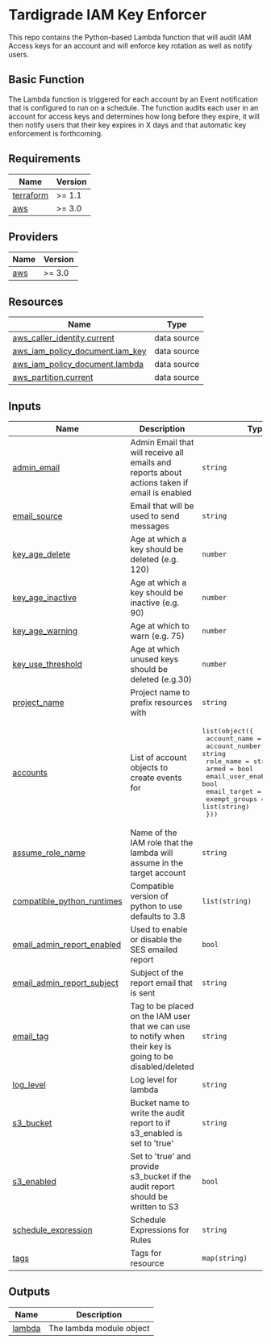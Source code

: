 # Tardigrade IAM Key Enforcer

This repo contains the Python-based Lambda function that will audit IAM Access keys for an account and will enforce key rotation as well as notify users.

## Basic Function

The Lambda function is triggered for each account by an Event notification that is configured to run on a schedule.
The function audits each user in an account for access keys and determines how long before they expire, it will then notify users that their key expires in X days and that automatic key enforcement is forthcoming.

<!-- BEGIN TFDOCS -->
## Requirements

| Name | Version |
|------|---------|
| <a name="requirement_terraform"></a> [terraform](#requirement\_terraform) | >= 1.1 |
| <a name="requirement_aws"></a> [aws](#requirement\_aws) | >= 3.0 |

## Providers

| Name | Version |
|------|---------|
| <a name="provider_aws"></a> [aws](#provider\_aws) | >= 3.0 |

## Resources

| Name | Type |
|------|------|
| [aws_caller_identity.current](https://registry.terraform.io/providers/hashicorp/aws/latest/docs/data-sources/caller_identity) | data source |
| [aws_iam_policy_document.iam_key](https://registry.terraform.io/providers/hashicorp/aws/latest/docs/data-sources/iam_policy_document) | data source |
| [aws_iam_policy_document.lambda](https://registry.terraform.io/providers/hashicorp/aws/latest/docs/data-sources/iam_policy_document) | data source |
| [aws_partition.current](https://registry.terraform.io/providers/hashicorp/aws/latest/docs/data-sources/partition) | data source |

## Inputs

| Name | Description | Type | Default | Required |
|------|-------------|------|---------|:--------:|
| <a name="input_admin_email"></a> [admin\_email](#input\_admin\_email) | Admin Email that will receive all emails and reports about actions taken if email is enabled | `string` | n/a | yes |
| <a name="input_email_source"></a> [email\_source](#input\_email\_source) | Email that will be used to send messages | `string` | n/a | yes |
| <a name="input_key_age_delete"></a> [key\_age\_delete](#input\_key\_age\_delete) | Age at which a key should be deleted (e.g. 120) | `number` | n/a | yes |
| <a name="input_key_age_inactive"></a> [key\_age\_inactive](#input\_key\_age\_inactive) | Age at which a key should be inactive (e.g. 90) | `number` | n/a | yes |
| <a name="input_key_age_warning"></a> [key\_age\_warning](#input\_key\_age\_warning) | Age at which to warn (e.g. 75) | `number` | n/a | yes |
| <a name="input_key_use_threshold"></a> [key\_use\_threshold](#input\_key\_use\_threshold) | Age at which unused keys should be deleted (e.g.30) | `number` | n/a | yes |
| <a name="input_project_name"></a> [project\_name](#input\_project\_name) | Project name to prefix resources with | `string` | n/a | yes |
| <a name="input_accounts"></a> [accounts](#input\_accounts) | List of account objects to create events for | <pre>list(object({<br>    account_name       = string<br>    account_number     = string<br>    role_name          = string<br>    armed              = bool<br>    email_user_enabled = bool<br>    email_target       = list(string)<br>    exempt_groups      = list(string)<br>  }))</pre> | `[]` | no |
| <a name="input_assume_role_name"></a> [assume\_role\_name](#input\_assume\_role\_name) | Name of the IAM role that the lambda will assume in the target account | `string` | `"E_IAM_KEY_ENFORCER"` | no |
| <a name="input_compatible_python_runtimes"></a> [compatible\_python\_runtimes](#input\_compatible\_python\_runtimes) | Compatible version of python to use defaults to 3.8 | `list(string)` | <pre>[<br>  "python3.8"<br>]</pre> | no |
| <a name="input_email_admin_report_enabled"></a> [email\_admin\_report\_enabled](#input\_email\_admin\_report\_enabled) | Used to enable or disable the SES emailed report | `bool` | `false` | no |
| <a name="input_email_admin_report_subject"></a> [email\_admin\_report\_subject](#input\_email\_admin\_report\_subject) | Subject of the report email that is sent | `string` | `null` | no |
| <a name="input_email_tag"></a> [email\_tag](#input\_email\_tag) | Tag to be placed on the IAM user that we can use to notify when their key is going to be disabled/deleted | `string` | `"keyenforcer:email"` | no |
| <a name="input_log_level"></a> [log\_level](#input\_log\_level) | Log level for lambda | `string` | `"INFO"` | no |
| <a name="input_s3_bucket"></a> [s3\_bucket](#input\_s3\_bucket) | Bucket name to write the audit report to if s3\_enabled is set to 'true' | `string` | `null` | no |
| <a name="input_s3_enabled"></a> [s3\_enabled](#input\_s3\_enabled) | Set to 'true' and provide s3\_bucket if the audit report should be written to S3 | `bool` | `false` | no |
| <a name="input_schedule_expression"></a> [schedule\_expression](#input\_schedule\_expression) | Schedule Expressions for Rules | `string` | `"cron(0 1 * * SUN *)"` | no |
| <a name="input_tags"></a> [tags](#input\_tags) | Tags for resource | `map(string)` | `{}` | no |

## Outputs

| Name | Description |
|------|-------------|
| <a name="output_lambda"></a> [lambda](#output\_lambda) | The lambda module object |

<!-- END TFDOCS -->
